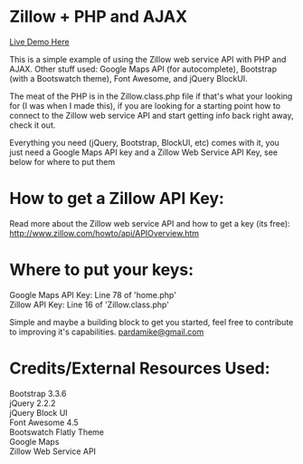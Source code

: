 # Zillow + PHP and AJAX

<a href="http://mikeparda.com/zillow" target="_blank">Live Demo Here</a>

This is a simple example of using the Zillow web service API with PHP and AJAX.  Other stuff used: Google Maps API (for autocomplete), Bootstrap (with a Bootswatch theme), Font Awesome, and jQuery BlockUI.  

The meat of the PHP is in the Zillow.class.php file if that's what your looking for (I was when I made this), if you are looking for a starting point how to connect to the Zillow web service API and start getting info back right away, check it out.

Everything you need (jQuery, Bootstrap, BlockUI, etc) comes with it, you just need a Google Maps API key and a Zillow Web Service API Key, see below for where to put them

# How to get a Zillow API Key:
Read more about the Zillow web service API and how to get a key (its free):
http://www.zillow.com/howto/api/APIOverview.htm

# Where to put your keys:
Google Maps API Key: Line 78 of 'home.php'
<br>
Zillow API Key: Line 16 of 'Zillow.class.php'

Simple and maybe a building block to get you started, feel free to contribute to improving it's capabilities.  pardamike@gmail.com

# Credits/External Resources Used:

Bootstrap 3.3.6
<br>
jQuery 2.2.2
<br>
jQuery Block UI
<br>
Font Awesome 4.5
<br>
Bootswatch Flatly Theme
<br>
Google Maps
<br>
Zillow Web Service API
